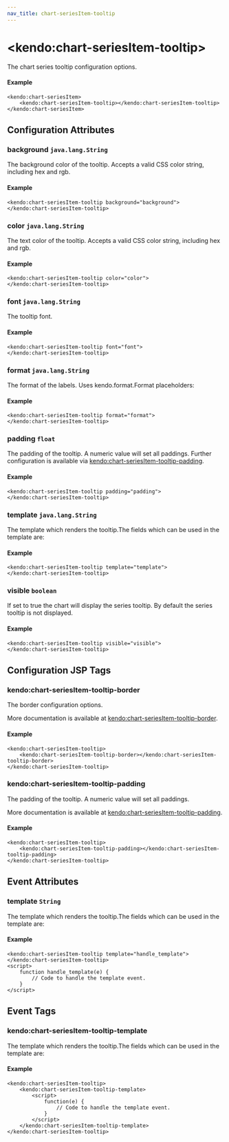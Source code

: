 ```yaml
---
nav_title: chart-seriesItem-tooltip
---
```


# \<kendo:chart-seriesItem-tooltip\>

The chart series tooltip configuration options.

#### Example
    <kendo:chart-seriesItem>
        <kendo:chart-seriesItem-tooltip></kendo:chart-seriesItem-tooltip>
    </kendo:chart-seriesItem>

## Configuration Attributes

### background `java.lang.String`

The background color of the tooltip. Accepts a valid CSS color string, including hex and rgb.

#### Example
    <kendo:chart-seriesItem-tooltip background="background">
    </kendo:chart-seriesItem-tooltip>

### color `java.lang.String`

The text color of the tooltip. Accepts a valid CSS color string, including hex and rgb.

#### Example
    <kendo:chart-seriesItem-tooltip color="color">
    </kendo:chart-seriesItem-tooltip>

### font `java.lang.String`

The tooltip font.

#### Example
    <kendo:chart-seriesItem-tooltip font="font">
    </kendo:chart-seriesItem-tooltip>

### format `java.lang.String`

The format of the labels. Uses kendo.format.Format placeholders:

#### Example
    <kendo:chart-seriesItem-tooltip format="format">
    </kendo:chart-seriesItem-tooltip>

### padding `float`

The padding of the tooltip. A numeric value will set all paddings. Further configuration is available via [kendo:chart-seriesItem-tooltip-padding](#kendo-chart-seriesItem-tooltip-padding). 

#### Example
    <kendo:chart-seriesItem-tooltip padding="padding">
    </kendo:chart-seriesItem-tooltip>

### template `java.lang.String`

The template which renders the tooltip.The fields which can be used in the template are:

#### Example
    <kendo:chart-seriesItem-tooltip template="template">
    </kendo:chart-seriesItem-tooltip>

### visible `boolean`

If set to true the chart will display the series tooltip. By default the series tooltip is not displayed.

#### Example
    <kendo:chart-seriesItem-tooltip visible="visible">
    </kendo:chart-seriesItem-tooltip>


##  Configuration JSP Tags

### kendo:chart-seriesItem-tooltip-border

The border configuration options.

More documentation is available at [kendo:chart-seriesItem-tooltip-border](/kendo-ui/api/wrappers/jsp/chart/seriesitem-tooltip-border).

#### Example

    <kendo:chart-seriesItem-tooltip>
        <kendo:chart-seriesItem-tooltip-border></kendo:chart-seriesItem-tooltip-border>
    </kendo:chart-seriesItem-tooltip>

### kendo:chart-seriesItem-tooltip-padding

The padding of the tooltip. A numeric value will set all paddings.

More documentation is available at [kendo:chart-seriesItem-tooltip-padding](/kendo-ui/api/wrappers/jsp/chart/seriesitem-tooltip-padding).

#### Example

    <kendo:chart-seriesItem-tooltip>
        <kendo:chart-seriesItem-tooltip-padding></kendo:chart-seriesItem-tooltip-padding>
    </kendo:chart-seriesItem-tooltip>


## Event Attributes

### template `String`

The template which renders the tooltip.The fields which can be used in the template are:


#### Example
    <kendo:chart-seriesItem-tooltip template="handle_template">
    </kendo:chart-seriesItem-tooltip>
    <script>
        function handle_template(e) {
            // Code to handle the template event.
        }
    </script>

## Event Tags

### kendo:chart-seriesItem-tooltip-template

The template which renders the tooltip.The fields which can be used in the template are:


#### Example
    <kendo:chart-seriesItem-tooltip>
        <kendo:chart-seriesItem-tooltip-template>
            <script>
                function(e) {
                    // Code to handle the template event.
                }
            </script>
        </kendo:chart-seriesItem-tooltip-template>
    </kendo:chart-seriesItem-tooltip>

